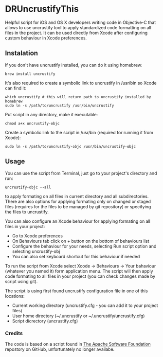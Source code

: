 DRUncrustifyThis
================

Helpful script for iOS and OS X developers writing code in Objective-C that allows to use uncrustify tool to apply standardized code formatting on all files in the project. It can be used directly from Xcode after configuring custom behaviour in Xcode preferences.

## Instalation

If you don't have uncrustify installed, you can do it using homebrew:

	brew install uncrustify

It's also required to create a symbolic link to uncrustify in /usr/bin so Xcode can find it:

	which uncrustify # this will return path to uncrustify installed by homebrew
	sudo ln -s /path/to/uncrustify /usr/bin/uncrustify

Put script in any directory, make it executable:

	chmod a+x uncrustify-objc

Create a symbolic link to the script in /usr/bin (required for running it from Xcode):

	sudo ln -s /path/to/uncrustify-objc /usr/bin/uncrustify-objc

## Usage

You can use the script from Terminal, just go to your project's directory and run:

	uncrustify-objc --all

to apply formating on all files in current directory and all subdirectories. There are also options for applying formating only on changed or staged files (requires for the files to be managed by git repository) or specifying the files to uncrustify.

You can also configure an Xcode behaviour for applying formating on all files in your project:

- Go to Xcode preferences
- On Behaviours tab click on + button on the bottom of behaviours list
- Configure the behaviour for your needs, selecting Run script option and selecting uncrustify-obj
- You can also set keyboard shortcut for this behaviour if needed

To run the script from Xcode select Xcode -> Behaviours -> Your bahaviour (whatever you named it) form application menu. The script will then apply code formating to all files in your project (you can check changes made by script using git).

The script is using first found uncrustify configuration file in one of this locations:

- Current working directory (uncrustify.cfg - you can add it to your project files)
- User home directory (~/.uncrustify or ~/.uncrustify/uncrustify.cfg)
- Script dicrectory (uncrustify.cfg)

### Credits

The code is based on a script found in [The Apache Software Foundation](https://github.com/apache/) repostory on GitHub, unfortunately no longer availabe.
